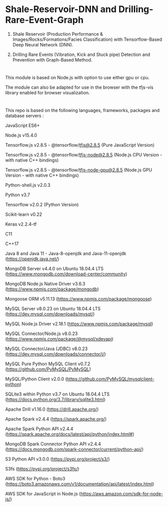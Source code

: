 # Shale-Reservoir-DNN and Drilling-Rare-Event-Graph

1) Shale Reservoir (Production Performance & Images/Rocks/Formations/Facies Classification) with Tensorflow-Based Deep Neural Network (DNN).

2) Drilling Rare Events (Vibration, Kick and Stuck pipe) Detection and Prevention with Graph-Based Method.

# 

This module is based on Node.js with option to use either gpu or cpu. 

The module can also be adapted for use in the browser with the tfjs-vis library enabled for browser visualization.

#

This repo is based on the following languages, frameworks, packages and database servers :

JavaScript ES6+

Node.js v15.4.0

Tensorflow.js v2.8.5 - @tensorflow/tfjs@2.8.5  (Pure JavaScript Version)

Tensorflow.js v2.8.5 - @tensorflow/tfjs-node@2.8.5  (Node.js CPU Version - with native C++ bindings)

Tensorflow.js v2.8.5 - @tensorflow/tfjs-node-gpu@2.8.5  (Node.js GPU Version - with native C++ bindings)

Python-shell.js v2.0.3

Python v3.7

Tensorflow v2.0.2 (Python Version)

Scikit-learn v0.22

Keras v2.2.4-tf

C11

C++17

Java 8 and Java 11 - Java-8-openjdk and Java-11-openjdk (https://openjdk.java.net/)

MongoDB Server v4.4.0 on Ubuntu 18.04.4 LTS (https://www.mongodb.com/download-center/community)

MongoDB Node.js Native Driver v3.6.3 (https://www.npmjs.com/package/mongodb)

Mongoose ORM v5.11.13 (https://www.npmjs.com/package/mongoose)

MySQL Server v8.0.23 on Ubuntu 18.04.4 LTS (https://dev.mysql.com/downloads/mysql/) 

MySQL Node.js Driver v2.18.1 (https://www.npmjs.com/package/mysql)

MySQL Connector/Node.js v8.0.23 (https://www.npmjs.com/package/@mysql/xdevapi)

MySQL Connector/Java (JDBC) v8.0.23 (https://dev.mysql.com/downloads/connector/j/)

MySQL Pure Python MySQL Client v0.7.2 (https://github.com/PyMySQL/PyMySQL)

MySQL/Python Client v2.0.0 (https://github.com/PyMySQL/mysqlclient-python)

SQLite3 within Python v3.7 on Ubuntu 18.04.4 LTS (https://docs.python.org/3.7/library/sqlite3.html)

Apache Drill v1.16.0 (https://drill.apache.org/)

Apache Spark v2.4.4 (https://spark.apache.org/)

Apache Spark Python API v2.4.4 (https://spark.apache.org/docs/latest/api/python/index.html#)

MongoDB Spark Connector Python API v2.4.4 (https://docs.mongodb.com/spark-connector/current/python-api/)

S3 Python API v3.0.0 (https://pypi.org/project/s3/)

S3fs (https://pypi.org/project/s3fs/)

AWS SDK for Python - Boto3 (https://boto3.amazonaws.com/v1/documentation/api/latest/index.html)

AWS SDK for JavaScript in Node.js (https://aws.amazon.com/sdk-for-node-js/)
